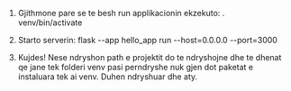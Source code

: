 1. Gjithmone pare se te besh run applikacionin ekzekuto:
. venv/bin/activate

2. Starto serverin:
flask --app hello_app run --host=0.0.0.0 --port=3000

3. Kujdes! Nese ndryshon path e projektit do te ndryshojne dhe te dhenat qe jane tek folderi venv pasi perndryshe nuk gjen dot paketat e instaluara tek ai venv. Duhen ndryshuar dhe aty.
